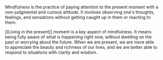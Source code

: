 Mindfulness is the practice of paying attention to the present moment with a non-judgmental and curious attitude. It involves observing one's thoughts, feelings, and sensations without getting caught up in them or reacting to them.

[[Living in the present]] moment is a key aspect of mindfulness. It means being fully aware of what is happening right now, without dwelling on the past or worrying about the future. When we are present, we are more able to appreciate the beauty and richness of our lives, and we are better able to respond to situations with clarity and wisdom.